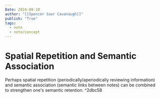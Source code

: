 ```yaml
---
Date: 2024-08-10
author: "[[Spencer Saar Cavanaugh]]"
publish: "True"
tags:
  - note
  - note/concept
---
```


# Spatial Repetition and Semantic Association

Perhaps spatial repetition (periodically/aperiodically reviewing information) and semantic association (semantic links between notes) can be combined to strengthen one's semantic retention. ^2dbc58
